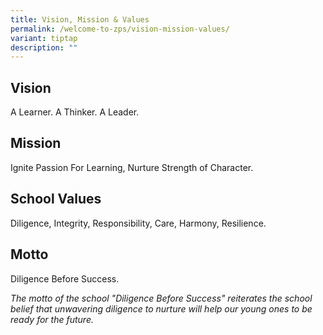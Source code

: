 ```yaml
---
title: Vision, Mission & Values
permalink: /welcome-to-zps/vision-mission-values/
variant: tiptap
description: ""
---
```

<h2><strong>Vision</strong></h2>
<p>A Learner. A Thinker. A Leader.</p>
<h2><strong>Mission</strong></h2>
<p>Ignite Passion For Learning, Nurture Strength of Character.</p>
<h2><strong>School Values</strong></h2>
<p>Diligence, Integrity, Responsibility, Care, Harmony, Resilience.</p>
<h2><strong>Motto</strong></h2>
<p>Diligence Before Success.</p>
<p><em>The motto of the school "Diligence Before Success" reiterates the school belief that unwavering diligence to nurture will help our young ones to be ready for the future. &nbsp;</em>
</p>